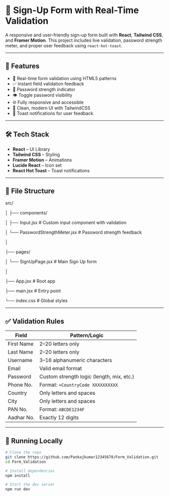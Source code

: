 # 🌱 Sign-Up Form with Real-Time Validation

A responsive and user-friendly sign-up form built with **React**, **Tailwind CSS**, and **Framer Motion**. This project includes live validation, password strength meter, and proper user feedback using `react-hot-toast`.

---

## 🚀 Features

- 🔐 Real-time form validation using HTML5 patterns
- ✅ Instant field validation feedback
- 💪 Password strength indicator
- 👁️ Toggle password visibility
- 🌐 Fully responsive and accessible
- 🎨 Clean, modern UI with TailwindCSS
- 🔔 Toast notifications for user feedback

---

## 🛠️ Tech Stack

- **React** – UI Library
- **Tailwind CSS** – Styling
- **Framer Motion** – Animations
- **Lucide React** – Icon set
- **React Hot Toast** – Toast notifications

---

## 📁 File Structure

src/

│
├── components/

│ ├── Input.jsx # Custom input component with validation

│ └── PasswordStrengthMeter.jsx # Password strength feedback

│

├── pages/

│ └── SignUpPage.jsx # Main Sign Up form

│

├── App.jsx # Root app

├── main.jsx # Entry point

└── index.css # Global styles




---

## ✅ Validation Rules

| Field        | Pattern/Logic                              |
|--------------|--------------------------------------------|
| First Name   | 2–20 letters only                          |
| Last Name    | 2–20 letters only                          |
| Username     | 3–16 alphanumeric characters               |
| Email        | Valid email format                         |
| Password     | Custom strength logic (length, mix, etc.)  |
| Phone No.    | Format: `+CountryCode XXXXXXXXXX`          |
| Country      | Only letters and spaces                    |
| City         | Only letters and spaces                    |
| PAN No.      | Format: `ABCDE1234F`                       |
| Aadhar No.   | Exactly 12 digits                          |

---

## 🧪 Running Locally

```bash
# Clone the repo
git clone https://github.com/Pankajkumar12345678/Form_Validation.git
cd Form_Validation

# Install dependencies
npm install

# Start the dev server
npm run dev
